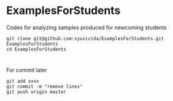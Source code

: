 # ExamplesForStudents

Codes for analyzing samples produced for newcoming students

```
git clone git@github.com:syuvivida/ExamplesForStudents.git ExamplesForStudents
cd ExamplesForStudents
```

#
For commit later

```
git add xxxx
git commit -m "remove lines"
git push origin master
```
